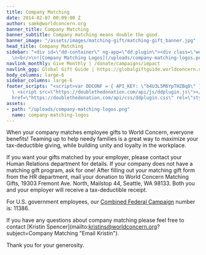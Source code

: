 ```yaml
---
title: Company Matching
date: 2014-02-07 00:09:00 Z
author: samk@worldconcern.org
banner_title: Company Matching
banner_subtitle: Company matching means double the good.
banner_image: "/assets/images/matching-gift/matching-gift_banner.jpg"
head_title: Company Matching
sidebar: "<div id=\"dd-container\" ng-app=\"dd.plugin\"><div class=\"well\"><div ng-include=\"search_template\"></div></div></div>
  \n<br/>\n![Company Matching Logos](/uploads/company-matching-logos.png)"
navlink_monthly: Give Monthly | /donate/campaigns/impact
navlink_ggg: Global Gift Guide | https://globalgiftguide.worldconcern.org/?utm_medium=Website&utm_campaign=UWC20GGG&utm_source=World+Concern&utm_content=Top+Nav&utm_term=Appeal
body_columns: large-6
sidebar_columns: large-6
footer_scripts: "<script>var DDCONF = { API_KEY: \"b4U3L5M6YpTHZBq8\" };</script>
  \ <script src=\"https://doublethedonation.com/api/js/ddplugin.js\"></script> \n<link
  href=\"https://doublethedonation.com/api/css/ddplugin.css\" rel=\"stylesheet\">"
assets:
- path: "/uploads/company-matching-logos.png"
  name: company-matching-logos
---
```


When your company matches employee gifts to World Concern, everyone benefits! Teaming up to help needy families is a great way to maximize your tax-deductible giving, while building unity and loyalty in the workplace.

If you want your gifts matched by your employer, please contact your Human Relations department for details. If your company does not have a matching gift program, ask for one! After filling out your matching gift form from the HR department, mail your donation to World Concern Matching Gifts, 19303 Fremont Ave. North, Mailstop 44, Seattle, WA 98133. Both you and your employer will receive a tax-deductible receipt.

For U.S. government employees, our [Combined Federal Campaign](http://www.opm.gov/cfc/) number is: 11386.

If you have any questions about company matching please feel free to contact [Kristin Spencer](mailto:kristins@worldconcern.org?subject=Company Matching "Email Kristin").

Thank you for your generosity.
